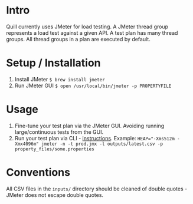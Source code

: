 Intro
===

Quill currently uses JMeter for load testing. A JMeter thread group represents a load test against a given API. A test plan has many thread groups. All thread groups in a plan are executed by default.

Setup / Installation
===
1. Install JMeter
    `$ brew install jmeter`
2. Run JMeter GUI
    `$ open /usr/local/bin/jmeter -p PROPERTYFILE`

Usage
===

1. Fine-tune your test plan via the JMeter GUI. Avoiding running large/continuous tests from the GUI. 
2. Run your test plan via CLI - [instructions](https://jmeter.apache.org/usermanual/get-started.html#non_gui). Example: `HEAP="-Xms512m -Xmx4096m" jmeter -n -t prod.jmx -l outputs/latest.csv -p property_files/some.properties`

Conventions
====

All CSV files in the `inputs/` directory should be cleaned of double quotes - JMeter does not escape double quotes.
